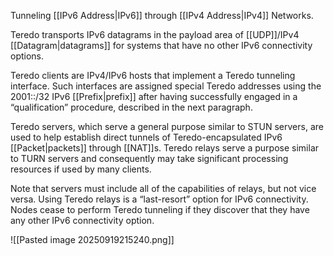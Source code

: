 Tunneling [[IPv6 Address|IPv6]] through [[IPv4 Address|IPv4]] Networks.

Teredo transports IPv6 datagrams in the payload area of [[UDP]]/IPv4 [[Datagram|datagrams]] for systems that have no other IPv6 connectivity options.

Teredo clients are IPv4/IPv6 hosts that implement a Teredo tunneling interface. Such interfaces are assigned special Teredo addresses using the 2001::/32 IPv6 [[Prefix|prefix]] after having successfully engaged in a “qualification” procedure, described in the next paragraph.

Teredo servers, which serve a general purpose similar to STUN servers, are used to help establish direct tunnels of Teredo-encapsulated IPv6 [[Packet|packets]] through [[NAT]]s. Teredo relays serve a purpose similar to TURN servers and consequently may take significant processing resources if used by many clients.

Note that servers must include all of the capabilities of relays, but not vice versa. Using Teredo relays is a “last-resort” option for IPv6 connectivity. Nodes cease to perform Teredo tunneling if they discover that they have any other IPv6 connectivity option.

![[Pasted image 20250919215240.png]]